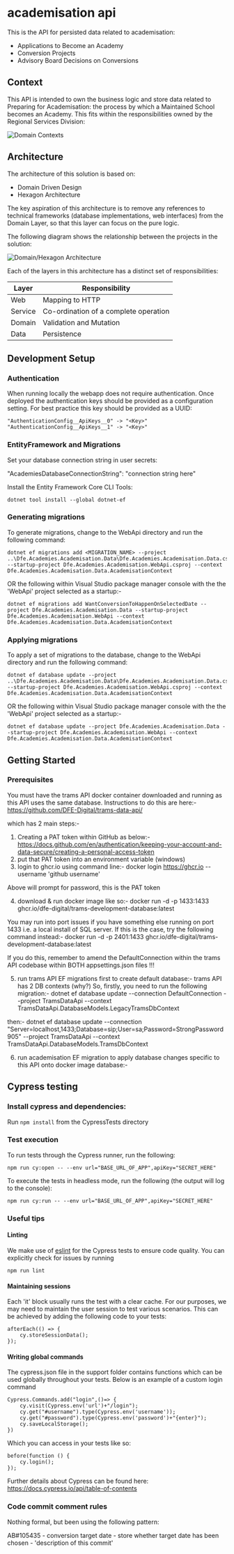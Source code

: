 # academisation api
This is the API for persisted data related to academisation:

* Applications to Become an Academy
* Conversion Projects
* Advisory Board Decisions on Conversions

## Context

This API is intended to own the business logic and 
store data related to Preparing for Academisation: the process by which a Maintained School becomes an Academy. This fits within the responsibilities owned by the Regional Services Division:

![Domain Contexts](./domain-contexts.png)

## Architecture
The architecture of this solution is based on:
* Domain Driven Design
* Hexagon Architecture

The key aspiration of this architecture is to remove any references to technical frameworks (database implementations, web interfaces) from the Domain Layer, so that this layer can focus on the pure logic.  

The following diagram shows the relationship between the projects in the solution:

![Domain/Hexagon Architecture](./domain-hexagon.png)

Each of the layers in this architecture has a distinct set of responsibilities:

| Layer   | Responsibility |
|---------|----------------|
| Web     | Mapping to HTTP |
| Service | Co-ordination of a complete operation |
| Domain  | Validation and Mutation |
| Data    | Persistence |

## Development Setup

### Authentication

When running locally the webapp does not require authentication.  Once deployed the
authentication keys should be provided as a configuration setting.  For best practice
this key should be provided as a UUID:

```
"AuthenticationConfig__ApiKeys__0" -> "<Key>"
"AuthenticationConfig__ApiKeys__1" -> "<Key>"
```

### EntityFramework and Migrations

Set your database connection string in user secrets:

"AcademiesDatabaseConnectionString": "connection string here"

Install the Entity Framework Core CLI Tools:

```
dotnet tool install --global dotnet-ef
```

### Generating migrations

To generate migrations, change to the WebApi directory and run the following command:

```
dotnet ef migrations add <MIGRATION_NAME> --project ..\Dfe.Academies.Academisation.Data\Dfe.Academies.Academisation.Data.csproj --startup-project Dfe.Academies.Academisation.WebApi.csproj --context Dfe.Academies.Academisation.Data.AcademisationContext 
```

OR the following within Visual Studio package manager console with the the 'WebApi' project selected as a startup:-
```
dotnet ef migrations add WantConversionToHappenOnSelectedDate --project Dfe.Academies.Academisation.Data --startup-project Dfe.Academies.Academisation.WebApi --context Dfe.Academies.Academisation.Data.AcademisationContext
```


### Applying migrations
To apply a set of migrations to the database, change to the WebApi directory and run the following command:

```
dotnet ef database update --project ..\Dfe.Academies.Academisation.Data\Dfe.Academies.Academisation.Data.csproj --startup-project Dfe.Academies.Academisation.WebApi.csproj --context Dfe.Academies.Academisation.Data.AcademisationContext
```

OR the following within Visual Studio package manager console with the the 'WebApi' project selected as a startup:-
```
dotnet ef database update --project Dfe.Academies.Academisation.Data --startup-project Dfe.Academies.Academisation.WebApi --context Dfe.Academies.Academisation.Data.AcademisationContext
```



## Getting Started
### Prerequisites
You must have the trams API docker container downloaded and running as this API uses the same database. Instructions to do this are here:-
https://github.com/DFE-Digital/trams-data-api/

which has 2 main steps:-
1) Creating a PAT token within GitHub as below:-
https://docs.github.com/en/authentication/keeping-your-account-and-data-secure/creating-a-personal-access-token
2) put that PAT token into an environment variable (windows)
3) login to ghcr.io using command line:-
docker login https://ghcr.io --username 'github username'

Above will prompt for password, this is the PAT token

4) download & run docker image like so:-
docker run -d -p 1433:1433 ghcr.io/dfe-digital/trams-development-database:latest

You may run into port issues if you have something else running on port 1433 i.e. a local install of SQL server. 
If this is the case, try the following command instead:-
docker run -d -p 2401:1433 ghcr.io/dfe-digital/trams-development-database:latest

If you do this, remember to amend the DefaultConnection within the trams API codebase within BOTH appsettings.json files !!!

5) run trams API EF migrations first to create default database:-
trams API has 2 DB contexts (why?)
So, firstly, you need to run the following migration:-
dotnet ef database update --connection DefaultConnection --project TramsDataApi --context TramsDataApi.DatabaseModels.LegacyTramsDbContext

then:-
dotnet ef database update --connection "Server=localhost,1433;Database=sip;User=sa;Password=StrongPassword905" --project TramsDataApi --context TramsDataApi.DatabaseModels.TramsDbContext

6) run academisation EF migration to apply database changes specific to this API onto docker image database:-

## Cypress testing

### Install cypress and dependencies:

Run `npm install` from the CypressTests directory

### Test execution

To run tests through the Cypress runner, run the following:

`npm run cy:open -- --env url="BASE_URL_OF_APP",apiKey="SECRET_HERE"`

To execute the tests in headless mode, run the following (the output will log to the console):

`npm run cy:run -- --env url="BASE_URL_OF_APP",apiKey="SECRET_HERE"`

### Useful tips
#### Linting
We make use of [eslint](https://eslint.org/) for the Cypress tests to ensure code quality. You can explicitly check for issues by running

`npm run lint`

#### Maintaining sessions

Each 'it' block usually runs the test with a clear cache. For our purposes, we may need to maintain the user session to test various scenarios. This can be achieved by adding the following code to your tests:

    afterEach(() => {
		cy.storeSessionData();
	});

#### Writing global commands
The cypress.json file in the support folder contains functions which can be used globally throughout your tests. Below is an example of a custom login command

	Cypress.Commands.add("login",()=> {
		cy.visit(Cypress.env('url')+"/login");
		cy.get("#username").type(Cypress.env('username'));
		cy.get("#password").type(Cypress.env('password')+"{enter}");
		cy.saveLocalStorage();
	})
	
Which you can access in your tests like so:

	before(function () {
		cy.login();
	});
Further details about Cypress can be found here: https://docs.cypress.io/api/table-of-contents

### Code commit comment rules
Nothing formal, but been using the following pattern:

AB#105435 - conversion target date - store whether target date has been chosen - 'description of this commit'
